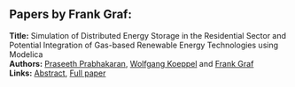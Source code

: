 <h2>Papers by Frank Graf:</h2>
<p>
<b>Title:</b> Simulation of Distributed Energy Storage in the Residential Sector and Potential Integration of Gas-based Renewable Energy Technologies using Modelica<br />
<b>Authors:</b> <a href="../authors/author_245.html">Praseeth Prabhakaran</a>, <a href="../authors/author_160.html">Wolfgang Koeppel</a> and <a href="../authors/author_119.html">Frank Graf</a><br />
<b>Links:</b> <a href="../abstracts/abstract_93.pdf">Abstract</a>, <a href="../submissions/ecp15118855_PrabhakaranKoeppelGraf.pdf">Full paper</a>
</p>